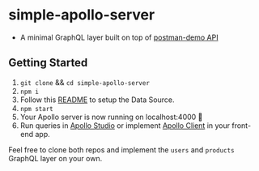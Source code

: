 # simple-apollo-server

- A minimal GraphQL layer built on top of [postman-demo API](https://github.com/h0plyn/postman-demo)

## Getting Started

1. `git clone` && `cd simple-apollo-server`
2. `npm i`
3. Follow this [README](https://github.com/h0plyn/postman-demo#postman-demo) to setup the Data Source.
4. `npm start`
5. Your Apollo server is now running on localhost:4000 🚀
6. Run queries in [Apollo Studio](https://studio.apollographql.com/) or implement [Apollo Client](https://odyssey.apollographql.com/lift-off-part1/apollo-client-setup) in your front-end app.

Feel free to clone both repos and implement the `users` and `products` GraphQL layer on your own.
